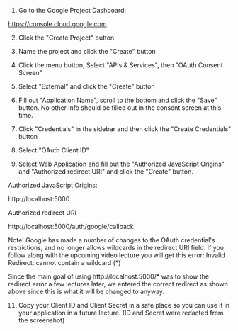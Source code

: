 1. Go to the Google Project Dashboard:

https://console.cloud.google.com

2. Click the "Create Project" button


3. Name the project and click the "Create" button


4. Click the menu button, Select "APIs & Services", then "OAuth Consent Screen"




5. Select "External" and click the "Create" button




6. Fill out "Application Name", scroll to the bottom and click the "Save" button. No other info should be filled out in the consent screen at this time.


7. Click "Credentials" in the sidebar and then click the "Create Credentials" button


9. Select "OAuth Client ID"




10. Select Web Application and fill out the "Authorized JavaScript Origins" and "Authorized redirect URI" and click the "Create" button.

Authorized JavaScript Origins:

http://localhost:5000

Authorized redirect URI

http://localhost:5000/auth/google/callback


Note! Google has made a number of changes to the OAuth credential's restrictions, and no longer allows wildcards in the redirect URI field. If you follow along with the upcoming video lecture you will get this error: Invalid Redirect: cannot contain a wildcard (*)

Since the main goal of using http://localhost:5000/* was to show the redirect error a few lectures later, we entered the correct redirect as shown above since this is what it will be changed to anyway.

11. Copy your Client ID and Client Secret in a safe place so you can use it in your application in a future lecture. (ID and Secret were redacted from the screenshot)


